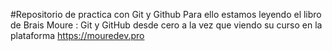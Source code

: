 #Repositorio de practica con Git y Github
Para ello estamos leyendo el libro de Brais Moure : Git y GitHub desde cero a la vez que viendo su curso en la plataforma https://mouredev.pro

